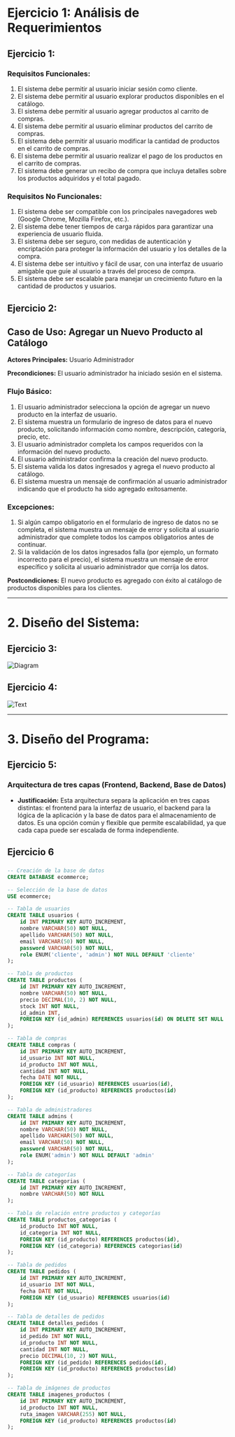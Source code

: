 # Ejercicio 1: Análisis de Requerimientos

## Ejercicio 1:
### Requisitos Funcionales:
1. El sistema debe permitir al usuario iniciar sesión como cliente.
2. El sistema debe permitir al usuario explorar productos disponibles en el catálogo.
3. El sistema debe permitir al usuario agregar productos al carrito de compras.
4. El sistema debe permitir al usuario eliminar productos del carrito de compras.
5. El sistema debe permitir al usuario modificar la cantidad de productos en el carrito de compras.
6. El sistema debe permitir al usuario realizar el pago de los productos en el carrito de compras.
7. El sistema debe generar un recibo de compra que incluya detalles sobre los productos adquiridos y el total pagado.

### Requisitos No Funcionales:
1. El sistema debe ser compatible con los principales navegadores web (Google Chrome, Mozilla Firefox, etc.).
2. El sistema debe tener tiempos de carga rápidos para garantizar una experiencia de usuario fluida.
3. El sistema debe ser seguro, con medidas de autenticación y encriptación para proteger la información del usuario y los detalles de la compra.
4. El sistema debe ser intuitivo y fácil de usar, con una interfaz de usuario amigable que guíe al usuario a través del proceso de compra.
5. El sistema debe ser escalable para manejar un crecimiento futuro en la cantidad de productos y usuarios.

## Ejercicio 2:
## Caso de Uso: Agregar un Nuevo Producto al Catálogo
**Actores Principales:** Usuario Administrador

**Precondiciones:** El usuario administrador ha iniciado sesión en el sistema.

### Flujo Básico:
1. El usuario administrador selecciona la opción de agregar un nuevo producto en la interfaz de usuario.
2. El sistema muestra un formulario de ingreso de datos para el nuevo producto, solicitando información como nombre, descripción, categoría, precio, etc.
3. El usuario administrador completa los campos requeridos con la información del nuevo producto.
4. El usuario administrador confirma la creación del nuevo producto.
5. El sistema valida los datos ingresados y agrega el nuevo producto al catálogo.
6. El sistema muestra un mensaje de confirmación al usuario administrador indicando que el producto ha sido agregado exitosamente.

### Excepciones:
1. Si algún campo obligatorio en el formulario de ingreso de datos no se completa, el sistema muestra un mensaje de error y solicita al usuario administrador que complete todos los campos obligatorios antes de continuar.
2. Si la validación de los datos ingresados falla (por ejemplo, un formato incorrecto para el precio), el sistema muestra un mensaje de error específico y solicita al usuario administrador que corrija los datos.

**Postcondiciones:** 
El nuevo producto es agregado con éxito al catálogo de productos disponibles para los clientes.

---
# 2. Diseño del Sistema:
## Ejercicio 3:
![Diagram](./Screenshot%202024-04-29%20172318.png)
## Ejercicio 4:
![Text](/metodologias-agiles/EjerciciosResueltos/Bodini_Mateo/Inicio.png)

---
# 3. Diseño del Programa:

## Ejercicio 5: 

### Arquitectura de tres capas (Frontend, Backend, Base de Datos)
- **Justificación:** Esta arquitectura separa la aplicación en tres capas distintas: el frontend para la interfaz de usuario, el backend para la lógica de la aplicación y la base de datos para el almacenamiento de datos. Es una opción común y flexible que permite escalabilidad, ya que cada capa puede ser escalada de forma independiente.

## Ejercicio 6
### 

```sql
-- Creación de la base de datos
CREATE DATABASE ecommerce;

-- Selección de la base de datos
USE ecommerce;

-- Tabla de usuarios
CREATE TABLE usuarios (
    id INT PRIMARY KEY AUTO_INCREMENT,
    nombre VARCHAR(50) NOT NULL,
    apellido VARCHAR(50) NOT NULL,
    email VARCHAR(50) NOT NULL,
    password VARCHAR(50) NOT NULL,
    role ENUM('cliente', 'admin') NOT NULL DEFAULT 'cliente'
);

-- Tabla de productos
CREATE TABLE productos (
    id INT PRIMARY KEY AUTO_INCREMENT,
    nombre VARCHAR(50) NOT NULL,
    precio DECIMAL(10, 2) NOT NULL,
    stock INT NOT NULL,
    id_admin INT,
    FOREIGN KEY (id_admin) REFERENCES usuarios(id) ON DELETE SET NULL
);

-- Tabla de compras
CREATE TABLE compras (
    id INT PRIMARY KEY AUTO_INCREMENT,
    id_usuario INT NOT NULL,
    id_producto INT NOT NULL,
    cantidad INT NOT NULL,
    fecha DATE NOT NULL,
    FOREIGN KEY (id_usuario) REFERENCES usuarios(id),
    FOREIGN KEY (id_producto) REFERENCES productos(id)
);

-- Tabla de administradores
CREATE TABLE admins (
    id INT PRIMARY KEY AUTO_INCREMENT,
    nombre VARCHAR(50) NOT NULL,
    apellido VARCHAR(50) NOT NULL,
    email VARCHAR(50) NOT NULL,
    password VARCHAR(50) NOT NULL,
    role ENUM('admin') NOT NULL DEFAULT 'admin'
);

-- Tabla de categorías
CREATE TABLE categorias (
    id INT PRIMARY KEY AUTO_INCREMENT,
    nombre VARCHAR(50) NOT NULL
);

-- Tabla de relación entre productos y categorías
CREATE TABLE productos_categorias (
    id_producto INT NOT NULL,
    id_categoria INT NOT NULL,
    FOREIGN KEY (id_producto) REFERENCES productos(id),
    FOREIGN KEY (id_categoria) REFERENCES categorias(id)
);

-- Tabla de pedidos
CREATE TABLE pedidos (
    id INT PRIMARY KEY AUTO_INCREMENT,
    id_usuario INT NOT NULL,
    fecha DATE NOT NULL,
    FOREIGN KEY (id_usuario) REFERENCES usuarios(id)
);

-- Tabla de detalles de pedidos
CREATE TABLE detalles_pedidos (
    id INT PRIMARY KEY AUTO_INCREMENT,
    id_pedido INT NOT NULL,
    id_producto INT NOT NULL,
    cantidad INT NOT NULL,
    precio DECIMAL(10, 2) NOT NULL,
    FOREIGN KEY (id_pedido) REFERENCES pedidos(id),
    FOREIGN KEY (id_producto) REFERENCES productos(id)
);

-- Tabla de imágenes de productos
CREATE TABLE imagenes_productos (
    id INT PRIMARY KEY AUTO_INCREMENT,
    id_producto INT NOT NULL,
    ruta_imagen VARCHAR(255) NOT NULL,
    FOREIGN KEY (id_producto) REFERENCES productos(id)
);
```
